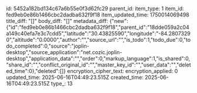 id: 5452a182bd134c67a6b55e0f3d62fc29
parent_id: 
item_type: 1
item_id: fed9eb0e86b1466cbc2dadba632f9f18
item_updated_time: 1750014069498
title_diff: "[]"
body_diff: "[]"
metadata_diff: {"new":{"id":"fed9eb0e86b1466cbc2dadba632f9f18","parent_id":"18dde059a2c04a149c40efa7e3c7cdd5","latitude":"30.43825590","longitude":"-84.28073290","altitude":"0.0000","author":"","source_url":"","is_todo":1,"todo_due":0,"todo_completed":0,"source":"joplin-desktop","source_application":"net.cozic.joplin-desktop","application_data":"","order":0,"markup_language":1,"is_shared":0,"share_id":"","conflict_original_id":"","master_key_id":"","user_data":"","deleted_time":0},"deleted":[]}
encryption_cipher_text: 
encryption_applied: 0
updated_time: 2025-06-16T04:49:23.515Z
created_time: 2025-06-16T04:49:23.515Z
type_: 13